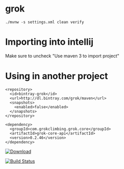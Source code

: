 grok
====

````
./mvnw -s settings.xml clean verify
````

Importing into intellij
=======================

Make sure to uncheck "Use maven 3 to import project"


Using in another project
========================

```
<repository>
  <id>bintray-grok</id>
  <url>http://dl.bintray.com/grok/maven</url>
  <snapshots>
    <enabled>false</enabled>
  </snapshots>
</repository>
```

```
<dependency>
  <groupId>com.grokclimbing.grok.core</groupId>
  <artifactId>grok-core-api</artifactId>
  <version>0.2.46</version>
</dependency>
```

[ ![Download](https://api.bintray.com/packages/grok/maven/grok-core/images/download.svg) ](https://bintray.com/grok/maven/grok-core/_latestVersion)

[![Build Status](https://travis-ci.org/achaphiv/grok-core.svg?branch=master)](https://travis-ci.org/achaphiv/grok-core)